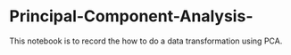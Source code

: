 # Principal-Component-Analysis-
This notebook is to record the how to do a data transformation using PCA.
